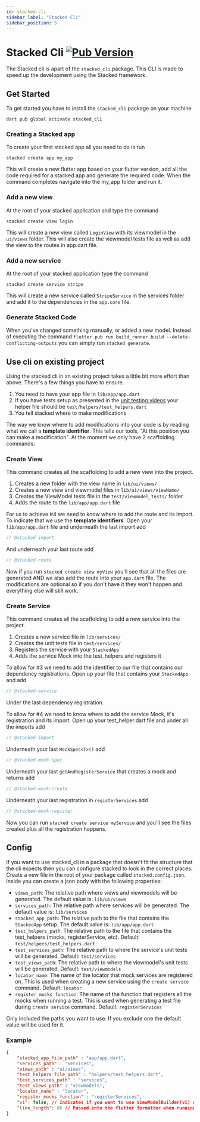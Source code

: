 ```yaml
---
id: stacked-cli
sidebar_label: "Stacked Cli"
sidebar_position: 5
---
```


# Stacked Cli [![Pub Version](https://img.shields.io/pub/v/stacked_cli)](https://pub.dev/packages/stacked_cli)

The Stacked cli is apart of the `stacked_cli` package. This CLI is made to speed up the development using the Stacked framework.

## Get Started

To get started you have to install the `stacked_cli` package on your machine

```shell
dart pub global activate stacked_cli
```

### Creating a Stacked app

To create your first stacked app all you need to do is run

```shell
stacked create app my_app
```

This will create a new flutter app based on your flutter version, add all the code required for a stacked app and generate the required code. When the command completes navigate into the my_app folder and run it. 

### Add a new view

At the root of your stacked application and type the command 

```shell
stacked create view login
```

This will create a new view called `LoginView` with its viewmodel in the `ui/views` folder. This will also create the viewmodel tests file as well as add the view to the routes in app.dart file. 

### Add a new service

At the root of your stacked application type the command

```shell
stacked create service stripe
```

This will create a new service called `StripeService` in the services folder and add it to the dependencies in the `app.core` file. 

### Generate Stacked Code

When you've changed something manually, or added a new model. Instead of executing the command `flutter pub run build_runner build --delete-conflicting-outputs` you can simply run `stacked generate`.

## Use cli on existing project

Using the stacked cli in an existing project takes a little bit more effort than above. There's a few things you have to ensure.

1. You need to have your app file in `lib/app/app.dart`
2. If you have tests setup as presented in the [unit testing videos](https://youtu.be/5BFlo9k3KNU) your helper file should be `test/helpers/test_helpers.dart`
3. You tell stacked where to make modifications

The way we know where to add modifications into your code is by reading what we call a **template identifier**. This tells our tools, "At this position you can make a modification". At the moment we only have 2 scaffolding commands:

### Create View

This command creates all the scaffolding to add a new view into the project. 

1. Creates a new folder with the view name in `lib/ui/views/`
2. Creates a new view and viewmodel files in `lib/ui/views/viewName/`
3. Creates the ViewModel tests file in the `test/viewmodel_tests/` folder
4. Adds the route to the `lib/app/app.dart` file

For us to achieve #4 we need to know where to add the route and its import. To indicate that we use the **template identifiers**. Open your `lib/app/app.dart` file and underneath the last import add

```dart
// @stacked-import
```

And underneath your last route add

```dart
// @stacked-route
```

Now if you run `stacked create view myView` you'll see that all the files are generated AND we also add the route into your `app.dart` file. The modifications are optional so if you don't have it they won't happen and everything else will still work. 

### Create Service

This command creates all the scaffolding to add a new service into the project.

1. Creates a new service file in `lib/services/`
2. Creates the unit tests file in `test/services/`
3. Registers the service with your `StackedApp`
4. Adds the service Mock into the test_helpers and registers it

To allow for #3 we need to add the identifier to our file that contains our dependency registrations. Open up your file that contains your `StackedApp` and add 

```dart
// @stacked-service
```

Under the last dependency registration.

To allow for #4 we need to know where to add the service Mock, it's registration and its import. Open up your test_helper.dart file and under all the imports add 

```dart
// @stacked-import
```

Underneath your last `MockSpec<T>()` add

```dart
// @stacked-mock-spec
```

Underneath your last `getAndRegisterService` that creates a mock and returns add

```dart
// @stacked-mock-create
```

Underneath your last registration in `registerServices` add 

```dart
// @stacked-mock-register
```

Now you can run `stacked create service myService` and you'll see the files created plus all the registration happens.

## Config

If you want to use stacked_cli in a package that doesn't fit the structure that the cli expects then you can configure stacked to look in the correct places. Create a new file in the root of your package called `stacked.config.json`. Inside you can create a json body with the following properties:

- `views_path`: The relative path where views and viewmodels will be generated. The default value is: `lib/ui/views`
- `services_path`: The relative path where services will be generated. The default value is: `lib/services`
- `stacked_app_path`: The relative path to the file that contains the `StackedApp` setup. The default value is: `lib/app/app.dart`
- `test_helpers_path`: The relative path to the file that contains the test_helpers (mocks, registerService, etc). Default: `test/helpers/test_helpers.dart`
- `test_services_path`: The relative path to where the service's unit tests will be generated. Default: `test/services`
- `test_views_path`: The relative path to where the viewmodel's unit tests will be generated. Default: `test/viewmodels`
- `locator_name`: The name of the locator that mock services are registered on. This is used when creating a new service using the `create service` command. Default: `locator`
- `register_mocks_function`: The name of the function that registers all the mocks when running a test. This is used when generating a test file during `create service` command. Default: `registerServices`

Only included the paths you want to use. If you exclude one the default value will be used for it. 

### Example

```json
{
    "stacked_app_file_path" : "app/app.dart",
    "services_path" : "services",
    "views_path" : "ui/views",
    "test_helpers_file_path" : "helpers/test_helpers.dart",
    "test_services_path" : "services",
    "test_views_path" : "viewmodels",
    "locator_name" : "locator",
    "register_mocks_function" : "registerServices",
    "v1": false, // Indicates if you want to use ViewModelBuilder(v1) or the the new StackedView (v2)
    "line_length": 80 // Passed into the flutter formatter when running cli commands
}
```
